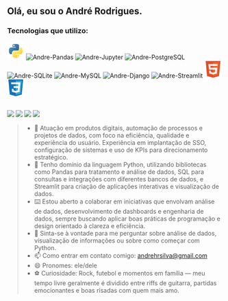 ## Olá, eu sou o André Rodrigues.

### Tecnologias que utilizo:

<p align="left">
  <img src="https://raw.githubusercontent.com/devicons/devicon/master/icons/python/python-original.svg" alt="Andre-Python" width="40" height="40"/>
  <img src="https://cdn.jsdelivr.net/gh/devicons/devicon@latest/icons/pandas/pandas-original.svg" alt="Andre-Pandas" width="40" height="40"/>
  <img src="https://cdn.jsdelivr.net/gh/devicons/devicon@latest/icons/jupyter/jupyter-original.svg" alt="Andre-Jupyter" width="40" height="40"/>
  <img src="https://cdn.jsdelivr.net/gh/devicons/devicon@latest/icons/postgresql/postgresql-original.svg" alt="Andre-PostgreSQL" width="40" height="40"/>
  <img src="https://cdn.jsdelivr.net/gh/devicons/devicon@latest/icons/sqlite/sqlite-original.svg" alt="Andre-SQLite" width="40" height="40"/>
  <img src="https://cdn.jsdelivr.net/gh/devicons/devicon@latest/icons/mysql/mysql-original.svg" alt="Andre-MySQL" width="40" height="40"/>
  <img src="https://cdn.jsdelivr.net/gh/devicons/devicon@latest/icons/django/django-plain.svg" alt="Andre-Django" width="40" height="40"/>
  <img src="https://cdn.jsdelivr.net/gh/devicons/devicon@latest/icons/streamlit/streamlit-original.svg" alt="Andre-Streamlit" width="40" height="40"/>
  <img src="https://raw.githubusercontent.com/devicons/devicon/master/icons/html5/html5-original.svg" alt="Andre-HTML" width="40" height="40"/>
  <img src="https://raw.githubusercontent.com/devicons/devicon/master/icons/css3/css3-original.svg" alt="Andre-CSS" width="40" height="40"/>
</p>

  
  ##
 
<div> 
  <a href="https://www.instagram.com/andrehrsilva" target="_blank"><img src="https://img.shields.io/badge/-Instagram-%23E4405F?style=for-the-badge&logo=instagram&logoColor=white" target="_blank"></a>
  <a href="https://discord.gg/" target="_blank"><img src="https://img.shields.io/badge/Discord-7289DA?style=for-the-badge&logo=discord&logoColor=white" target="_blank"></a> 
  <a href = "mailto:contatoandrehrsilva@gmail.com"><img src="https://img.shields.io/badge/-Gmail-%23333?style=for-the-badge&logo=gmail&logoColor=white" target="_blank"></a>
  <a href="https://www.linkedin.com/in/andrehrsilva" target="_blank"><img src="https://img.shields.io/badge/-LinkedIn-%230077B5?style=for-the-badge&logo=linkedin&logoColor=white" target="_blank"></a> 
  
</div>


>- 🌱  Atuação em produtos digitais, automação de processos e projetos de dados, com foco na eficiência, qualidade e experiência do usuário. Experiência em implantação de SSO, configuração de sistemas e uso de KPIs para direcionamento estratégico.
>- 🐍 Tenho domínio da linguagem Python, utilizando bibliotecas como Pandas para tratamento e análise de dados, SQL para consultas e integrações com diferentes bancos de dados, e Streamlit para criação de aplicações interativas e visualização de dados.
>- ⌨️ Estou aberto a colaborar em iniciativas que envolvam análise de dados, desenvolvimento de dashboards e engenharia de dados, sempre buscando aplicar boas práticas de programação e design orientado à clareza e eficiência.
>- 💬 Sinta-se à vontade para me perguntar sobre análise de dados, visualização de informações ou sobre como começar com Python.
>- 📫 Como entrar em contato comigo: andrehrsilva@gmail.com
>- 😄 Pronomes: ele/dele
>- ⚽ Curiosidade: Rock, futebol e momentos em família — meu tempo livre geralmente é dividido entre riffs de guitarra, partidas emocionantes e boas risadas com quem mais amo.

